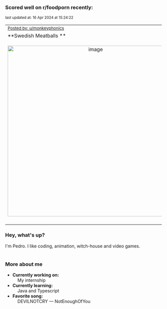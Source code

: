 ### Scored well on r/foodporn recently:

<p align="left"><sub>last updated at: 16 Apr 2024 at 15:24:22</sub></p>

|   |
| --- |
| <sub>[Posted by: u/monkeyphonics][source]</sub> |
| **Swedish Meatballs ** | 
|<p align="center"> <img alt="image" src="https://i.redd.it/tr6sxsoypjuc1.jpeg" width="550" /> </p>|
|   |

### Hey, what's up?

I'm Pedro. I like coding, animation, witch-house and video games.<br><br>

### More about me
- **Currently working on:**  
&nbsp;&nbsp;&nbsp;&nbsp;My internship
- **Currently learning:**  
&nbsp;&nbsp;&nbsp;&nbsp;Java and Typescript
- **Favorite song:**  
&nbsp;&nbsp;&nbsp;&nbsp;DEVILNOTCRY — NotEnoughOfYou<br><br>

  



  
  
  
[linkedin]: https://linkedin.com/in/pedro-h-r-gomes-8a487b14a/
[gmail]: mailto:pilique11@gmail.com
[source]: https://reddit.com/r/FoodPorn/comments/1c49zma/swedish_meatballs/
[redditAPI]: https://www.reddit.com/dev/api/